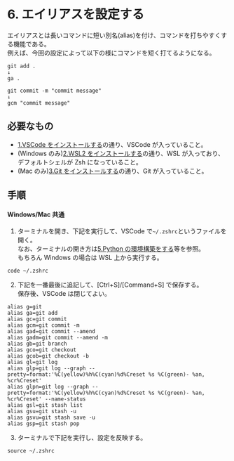 # 6. エイリアスを設定する

エイリアスとは長いコマンドに短い別名(alias)を付け、コマンドを打ちやすくする機能である。  
例えば、今回の設定によって以下の様にコマンドを短く打てるようになる。

```shell
git add .
↓
ga .
```

```shell
git commit -m "commit message"
↓
gcm "commit message"
```

## 必要なもの

- [1.VSCode をインストールする](./1.VSCodeをインストールする.md)の通り、VSCode が入っていること。
- (Windows のみ)[2.WSL2 をインストールする](<./2.(Windowsのみ)WSL2をインストールする.md>)の通り、WSL が入っており、デフォルトシェルが Zsh になっていること。
- (Mac のみ)[3.Git をインストールする](<./3.(Macのみ)Gitをインストールする.md>)の通り、Git が入っていること。

## 手順

#### Windows/Mac 共通

1. ターミナルを開き、下記を実行して、VSCode で`~/.zshrc`というファイルを開く。  
   なお、ターミナルの開き方は[5.Python の環境構築をする](./5.Pythonの環境構築をする.md)等を参照。  
   もちろん Windows の場合は WSL 上から実行する。

```shell
code ~/.zshrc
```

2. 下記を一番最後に追記して、[Ctrl+S]/[Command+S] で保存する。  
   保存後、VSCode は閉じてよい。

```shell
alias g=git
alias ga=git add
alias gc=git commit
alias gcm=git commit -m
alias gad=git commit --amend
alias gadm=git commit --amend -m
alias gb=git branch
alias gco=git checkout
alias gcob=git checkout -b
alias gl=git log
alias glp=git log --graph --pretty=format:'%C(yellow)%h%C(cyan)%d%Creset %s %C(green)- %an, %cr%Creset'
alias glpn=git log --graph --pretty=format:'%C(yellow)%h%C(cyan)%d%Creset %s %C(green)- %an, %cr%Creset' --name-status
alias gsl=git stash list
alias gsu=git stash -u
alias gsvu=git stash save -u
alias gsp=git stash pop
```

3. ターミナルで下記を実行し、設定を反映する。

```shell
source ~/.zshrc
```
